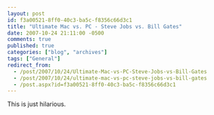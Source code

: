 ```yaml
---
layout: post
id: f3a00521-8ff0-40c3-ba5c-f8356c66d3c1
title: "Ultimate Mac vs. PC - Steve Jobs vs. Bill Gates"
date: 2007-10-24 21:11:00 -0500
comments: true
published: true
categories: ["blog", "archives"]
tags: ["General"]
redirect_from: 
  - /post/2007/10/24/Ultimate-Mac-vs-PC-Steve-Jobs-vs-Bill-Gates
  - /post/2007/10/24/ultimate-mac-vs-pc-steve-jobs-vs-bill-gates
  - /post.aspx?id=f3a00521-8ff0-40c3-ba5c-f8356c66d3c1
---
```

<!-- more -->
<P>This is just hilarious.</P>
<OBJECT height=355 width=425><PARAM NAME="movie" VALUE="http://www.youtube.com/v/qHO8l-Bd1O4&amp;rel=1"><PARAM NAME="wmode" VALUE="transparent">
<embed src="http://www.youtube.com/v/qHO8l-Bd1O4&rel=1" type="application/x-shockwave-flash" wmode="transparent" width="425" height="355"></embed></OBJECT>
